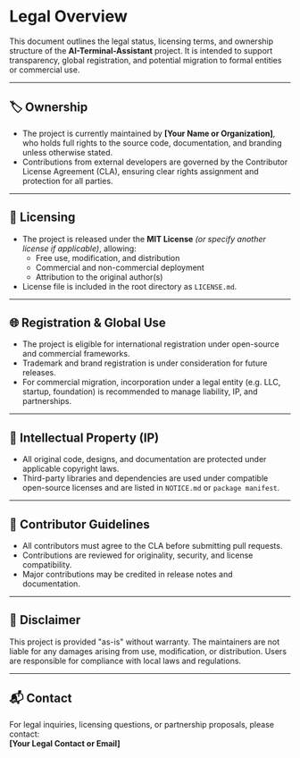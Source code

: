 # Legal Overview

This document outlines the legal status, licensing terms, and ownership structure of the **AI-Terminal-Assistant** project. It is intended to support transparency, global registration, and potential migration to formal entities or commercial use.

---

## 🏷 Ownership

- The project is currently maintained by **[Your Name or Organization]**, who holds full rights to the source code, documentation, and branding unless otherwise stated.
- Contributions from external developers are governed by the Contributor License Agreement (CLA), ensuring clear rights assignment and protection for all parties.

---

## 📜 Licensing

- The project is released under the **MIT License** *(or specify another license if applicable)*, allowing:
  - Free use, modification, and distribution
  - Commercial and non-commercial deployment
  - Attribution to the original author(s)
- License file is included in the root directory as `LICENSE.md`.

---

## 🌐 Registration & Global Use

- The project is eligible for international registration under open-source and commercial frameworks.
- Trademark and brand registration is under consideration for future releases.
- For commercial migration, incorporation under a legal entity (e.g. LLC, startup, foundation) is recommended to manage liability, IP, and partnerships.

---

## 🔐 Intellectual Property (IP)

- All original code, designs, and documentation are protected under applicable copyright laws.
- Third-party libraries and dependencies are used under compatible open-source licenses and are listed in `NOTICE.md` or `package manifest`.

---

## 🤝 Contributor Guidelines

- All contributors must agree to the CLA before submitting pull requests.
- Contributions are reviewed for originality, security, and license compatibility.
- Major contributions may be credited in release notes and documentation.

---

## 📌 Disclaimer

This project is provided "as-is" without warranty. The maintainers are not liable for any damages arising from use, modification, or distribution. Users are responsible for compliance with local laws and regulations.

---

## 📬 Contact

For legal inquiries, licensing questions, or partnership proposals, please contact:  
**[Your Legal Contact or Email]**

